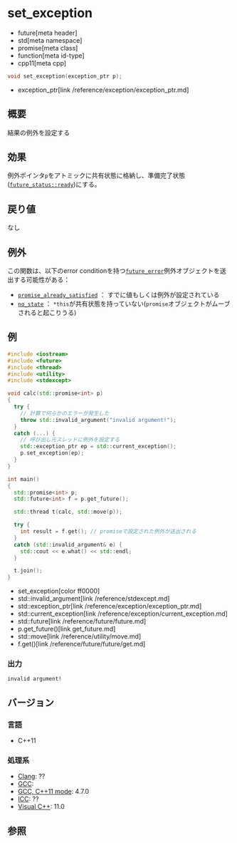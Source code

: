 # set_exception
* future[meta header]
* std[meta namespace]
* promise[meta class]
* function[meta id-type]
* cpp11[meta cpp]

```cpp
void set_exception(exception_ptr p);
```
* exception_ptr[link /reference/exception/exception_ptr.md]

## 概要
結果の例外を設定する


## 効果
例外ポインタ`p`をアトミックに共有状態に格納し、準備完了状態([`future_status::ready`](../future_status.md))にする。


## 戻り値
なし


## 例外
この関数は、以下のerror conditionを持つ[`future_error`](../future_error.md)例外オブジェクトを送出する可能性がある：

- [`promise_already_satisfied`](../future_errc.md) ： すでに値もしくは例外が設定されている
- [`no_state`](../future_errc.md) ： `*this`が共有状態を持っていない(`promise`オブジェクトがムーブされると起こりうる)


## 例
```cpp
#include <iostream>
#include <future>
#include <thread>
#include <utility>
#include <stdexcept>

void calc(std::promise<int> p)
{
  try {
    // 計算で何らかのエラーが発生した
    throw std::invalid_argument("invalid argument!");
  }
  catch (...) {
    // 呼び出し元スレッドに例外を設定する
    std::exception_ptr ep = std::current_exception();
    p.set_exception(ep);
  }
}

int main()
{
  std::promise<int> p;
  std::future<int> f = p.get_future();

  std::thread t(calc, std::move(p));

  try {
    int result = f.get(); // promiseで設定された例外が送出される
  }
  catch (std::invalid_argument& e) {
    std::cout << e.what() << std::endl;
  }

  t.join();
}
```
* set_exception[color ff0000]
* std::invalid_argument[link /reference/stdexcept.md]
* std::exception_ptr[link /reference/exception/exception_ptr.md]
* std::current_exception[link /reference/exception/current_exception.md]
* std::future[link /reference/future/future.md]
* p.get_future()[link get_future.md]
* std::move[link /reference/utility/move.md]
* f.get()[link /reference/future/future/get.md]

### 出力
```
invalid argument!
```

## バージョン
### 言語
- C++11

### 処理系
- [Clang](/implementation.md#clang): ??
- [GCC](/implementation.md#gcc): 
- [GCC, C++11 mode](/implementation.md#gcc): 4.7.0
- [ICC](/implementation.md#icc): ??
- [Visual C++](/implementation.md#visual_cpp): 11.0


## 参照


